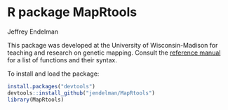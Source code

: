 R package MapRtools
================
Jeffrey Endelman

This package was developed at the University of Wisconsin-Madison for
teaching and research on genetic mapping. Consult the [reference
manual](https://jendelman.github.io/MapRtools/MapRtools_manual.pdf) for
a list of functions and their syntax.

To install and load the package:

``` r
install.packages("devtools")
devtools::install_github("jendelman/MapRtools")
library(MapRtools)
```
